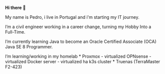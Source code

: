 **Hi there** 👋

My name is Pedro, i live in Portugal and i'm starting my IT journey.

I’m a civil engineer working in a career change, turning my Hobby Into a Full-Time.

I’m currently learning Java to become an Oracle Certified Associate (OCA) Java SE 8 Programmer.

I’m learning/working in my homelab
    * Proxmox
        - virtualized OPNsense
        - virtualized Docker server
        - virtualized ha k3s cluster
    * Truenas (TerraMaster F2-423)
<!---
bernardinolab/bernardinolab is a ✨ special ✨ repository because its `README.md` (this file) appears on your GitHub profile.
You can click the Preview link to take a look at your changes.
--->
